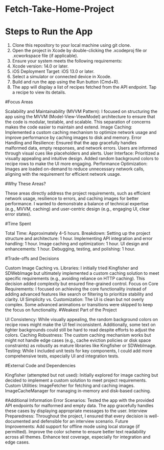 # Fetch-Take-Home-Project


# Steps to Run the App

1. Clone this repository to your local machine using git clone.
2. Open the project in Xcode by double-clicking the .xcodeproj file or .xcworkspace file (if applicable).
3. Ensure your system meets the following requirements:
4. Xcode version: 14.0 or later.
5. iOS Deployment Target: iOS 13.0 or later.
6. Select a simulator or connected device in Xcode.
7. Build and run the app using the Run button (Cmd+R).
8. The app will display a list of recipes fetched from the API endpoint. Tap a recipe to view its details.

#Focus Areas

Scalability and Maintainability (MVVM Pattern): I focused on structuring the app using the MVVM (Model-View-ViewModel) architecture to ensure that the code is modular, testable, and scalable. This separation of concerns makes the code easier to maintain and extend.
Image Caching: Implemented a custom caching mechanism to optimize network usage and improve performance by caching images to disk and memory.
Error Handling and Resilience: Ensured that the app gracefully handles malformed data, empty responses, and network errors. Users are informed through visual cues like placeholders and alerts.
User Interface: Prioritized a visually appealing and intuitive design. Added random background colors to recipe rows to make the UI more engaging.
Performance Optimization: Images are loaded on-demand to reduce unnecessary network calls, aligning with the requirement for efficient network usage.


#Why These Areas?

These areas directly address the project requirements, such as efficient network usage, resilience to errors, and caching images for better performance.
I wanted to demonstrate a balance of technical expertise (e.g., MVVM, caching) and user-centric design (e.g., engaging UI, clear error states).

#Time Spent

Total Time: Approximately 4–5 hours.
Breakdown:
Setting up the project structure and architecture: 1 hour.
Implementing API integration and error handling: 1 hour.
Image caching and optimization: 1 hour.
UI design and enhancements: 1 hour.
Debugging, testing, and polishing: 1 hour.

#Trade-offs and Decisions

Custom Image Caching vs. Libraries: I initially tried Kingfisher and SDWebImage but ultimately implemented a custom caching solution to meet specific requirements (e.g., avoiding reliance on HTTP caching). This decision added complexity but ensured fine-grained control.
Focus on Core Requirements: I focused on achieving the core functionality instead of adding advanced features like search or filtering to prioritize stability and clarity.
UI Simplicity vs. Customization: The UI is clean but not overly complex. Some advanced animations or transitions were skipped to keep the focus on functionality.
#Weakest Part of the Project

UI Consistency: While visually appealing, the random background colors on recipe rows might make the UI feel inconsistent. Additionally, some text on lighter backgrounds could still be hard to read despite efforts to adjust the colors.
Caching Robustness: The custom caching mechanism works but might not handle edge cases (e.g., cache eviction policies or disk space constraints) as robustly as mature libraries like Kingfisher or SDWebImage.
Testing: While I included unit tests for key components, I could add more comprehensive tests, especially UI and integration tests.

#External Code and Dependencies

Kingfisher (attempted but not used): Initially explored for image caching but decided to implement a custom solution to meet project requirements.
Custom Utilities:
ImageFetcher for fetching and caching images.
ImageCacheManager for managing in-memory and disk-based caching.

#Additional Information
Error Scenarios: Tested the app with the provided API endpoints for malformed and empty data. The app gracefully handles these cases by displaying appropriate messages to the user.
Interview Preparedness: Throughout the project, I ensured that every decision is well-documented and defensible for an interview scenario.
Future Improvements:
Add support for offline mode using local storage (if permitted).
Improve the color scheme to ensure better text readability across all themes.
Enhance test coverage, especially for integration and edge cases.

